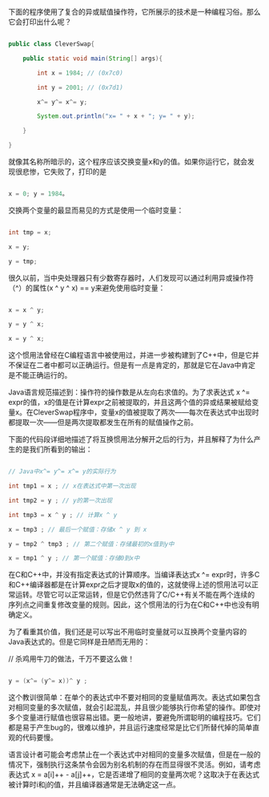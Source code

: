 下面的程序使用了复合的异或赋值操作符，它所展示的技术是一种编程习俗。那么它会打印出什么呢？ 
```java   
public class CleverSwap{
	public static void main(String[] args){
		int x = 1984; // (0x7c0)
		int y = 2001; // (0x7d1)
		x^= y^= x^= y;
		System.out.println("x= " + x + "; y= " + y);
	}
}
```
就像其名称所暗示的，这个程序应该交换变量x和y的值。如果你运行它，就会发现很悲惨，它失败了，打印的是 
```java   
x = 0; y = 1984。
```
交换两个变量的最显而易见的方式是使用一个临时变量： 
```java   
int tmp = x;
x = y;
y = tmp;
```
很久以前，当中央处理器只有少数寄存器时，人们发现可以通过利用异或操作符（^）的属性(x ^ y ^ x) == y来避免使用临时变量： 
```java   
x = x ^ y;
y = y ^ x;
x = y ^ x;
```
这个惯用法曾经在C编程语言中被使用过，并进一步被构建到了C++中，但是它并不保证在二者中都可以正确运行。但是有一点是肯定的，那就是它在Java中肯定是不能正确运行的。 
Java语言规范描述到：操作符的操作数是从左向右求值的。为了求表达式 x ^= expr的值，x的值是在计算expr之前被提取的，并且这两个值的异或结果被赋给变量x。在CleverSwap程序中，变量x的值被提取了两次——每次在表达式中出现时都提取一次——但是两次提取都发生在所有的赋值操作之前。 
下面的代码段详细地描述了将互换惯用法分解开之后的行为，并且解释了为什么产生的是我们所看到的输出： 
```java   
// Java中x^= y^= x^= y的实际行为
int tmp1 = x ; // x在表达式中第一次出现
int tmp2 = y ; // y的第一次出现
int tmp3 = x ^ y ; // 计算x ^ y
x = tmp3 ; // 最后一个赋值：存储x ^ y 到 x
y = tmp2 ^ tmp3 ; // 第二个赋值：存储最初的x值到y中
x = tmp1 ^ y ; // 第一个赋值：存储0到x中
```
在C和C++中，并没有指定表达式的计算顺序。当编译表达式x ^= expr时，许多C和C++编译器都是在计算expr之后才提取x的值的，这就使得上述的惯用法可以正常运转。尽管它可以正常运转，但是它仍然违背了C/C++有关不能在两个连续的序列点之间重复修改变量的规则。因此，这个惯用法的行为在C和C++中也没有明确定义。 
为了看重其价值，我们还是可以写出不用临时变量就可以互换两个变量内容的Java表达式的。但是它同样是丑陋而无用的： 
// 杀鸡用牛刀的做法，千万不要这么做！
```java   
y = (x^= (y^= x))^ y ;
```
这个教训很简单：在单个的表达式中不要对相同的变量赋值两次。表达式如果包含对相同变量的多次赋值，就会引起混乱，并且很少能够执行你希望的操作。即使对多个变量进行赋值也很容易出错。更一般地讲，要避免所谓聪明的编程技巧。它们都是易于产生bug的，很难以维护，并且运行速度经常是比它们所替代掉的简单直观的代码要慢。 
语言设计者可能会考虑禁止在一个表达式中对相同的变量多次赋值，但是在一般的情况下，强制执行这条禁令会因为别名机制的存在而显得很不灵活。例如，请考虑表达式 x = a[i]++ - a[j]++，它是否递增了相同的变量两次呢？这取决于在表达式被计算时i和j的值，并且编译器通常是无法确定这一点。